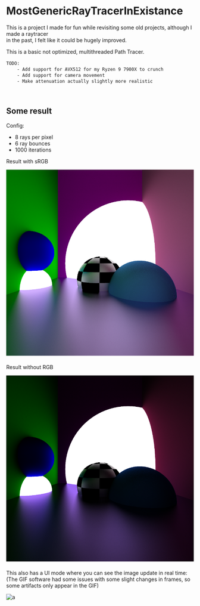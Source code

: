 # MostGenericRayTracerInExistance

This is a project I made for fun while revisiting some old projects, although I made a raytracer<br>
in the past, I felt like it could be hugely improved.<br>

This is a basic not optimized, multithreaded Path Tracer.<br>
```
TODO:
    - Add support for AVX512 for my Ryzen 9 7900X to crunch
    - Add support for camera movement
    - Make attenuation actually slightly more realistic
```
 <br>

## Some result
Config:
<ul>
    <li> 8 rays per pixel
    <li> 6 ray bounces
    <li> 1000 iterations
</ul>
Result with sRGB<br>

![a](splash_art_srgb.png)

Result without RGB<br>

![a](splash_art_rgb.png)

This also has a UI mode where you can see the image update in real time:
(The GIF software had some issues with some slight changes in frames, so some artifacts only appear in the GIF)

![a](path_tracing.gif)
